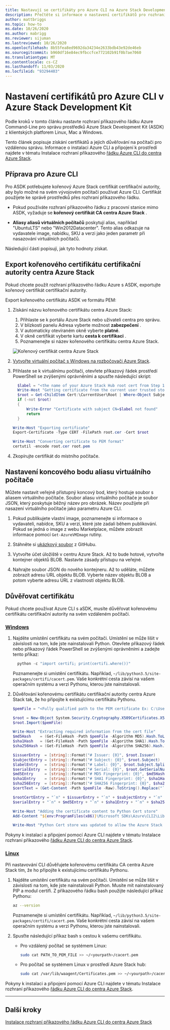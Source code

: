 ```yaml
---
title: Nastavují se certifikáty pro Azure CLI na Azure Stack Development Kit (ASDK)? | Dokumentace Microsoftu
description: Přečtěte si informace o nastavení certifikátů pro rozhraní příkazového řádku Azure v Azure Stack Development Kit Azure Stack Development Kit.
author: mattbriggs
ms.topic: how-to
ms.date: 10/26/2020
ms.author: mabrigg
ms.reviewer: sijuman
ms.lastreviewed: 10/26/2020
ms.openlocfilehash: 8b55fea8ed9692da34234e2633bdb43e92de46eb
ms.sourcegitcommit: b960df16e84ec9fbccfce772102b91f0b7ae7060
ms.translationtype: MT
ms.contentlocale: cs-CZ
ms.lasthandoff: 11/03/2020
ms.locfileid: "93294403"
---
```

# <a name="setting-up-certificates-for-azure-cli-on-azure-stack-development-kit"></a>Nastavení certifikátů pro Azure CLI v Azure Stack Development Kit

Podle kroků v tomto článku nastavte rozhraní příkazového řádku Azure Command-Line pro správu prostředků Azure Stack Development Kit (ASDK) z klientských platforem Linux, Mac a Windows.

Tento článek popisuje získání certifikátů a jejich důvěřování na počítači pro vzdálenou správu. Informace o instalaci Azure CLI a připojení k prostředí najdete v tématu Instalace rozhraní příkazového [řádku Azure CLI do centra Azure Stack](/azure-stack/user/azure-stack-version-profiles-azurecli2).

## <a name="prepare-for-azure-cli"></a>Příprava pro Azure CLI

Pro ASDK potřebujete kořenový Azure Stack certifikát certifikační autority, aby bylo možné na svém vývojovém počítači používat Azure CLI. Certifikát použijete ke správě prostředků přes rozhraní příkazového řádku.

 - Pokud používáte rozhraní příkazového řádku z pracovní stanice mimo ASDK, vyžaduje se **kořenový certifikát CA centra Azure Stack** .  

 - **Aliasy aliasů virtuálních počítačů** poskytují alias, například "UbuntuLTS" nebo "Win2012Datacenter". Tento alias odkazuje na vydavatele image, nabídku, SKU a verzi jako jeden parametr při nasazování virtuálních počítačů.  

Následující části popisují, jak tyto hodnoty získat.

## <a name="export-the-azure-stack-hub-ca-root-certificate"></a>Export kořenového certifikátu certifikační autority centra Azure Stack

Pokud chcete použít rozhraní příkazového řádku Azure s ASDK, exportujte kořenový certifikát certifikační autority.

Export kořenového certifikátu ASDK ve formátu PEM:

1. Získání názvu kořenového certifikátu centra Azure Stack:
    1. Přihlaste se k portálu Azure Stack nebo uživateli centra pro správu.
    2. V blízkosti panelu Adresa vyberte možnost **zabezpečení** .
    3. V automaticky otevíraném okně vyberte **platné**.
    4. V okně certifikát vyberte kartu **cesta k certifikaci** .
    5. Poznamenejte si název kořenového certifikátu centra Azure Stack.

    ![Kořenový certifikát centra Azure Stack](../user/media/azure-stack-version-profiles-azurecli2/root-cert-name.png)

2. [Vytvořte virtuální počítač s Windows na rozbočovači Azure Stack](../user/azure-stack-quick-windows-portal.md).

3. Přihlaste se k virtuálnímu počítači, otevřete příkazový řádek prostředí PowerShell se zvýšenými oprávněními a spusťte následující skript:

    ```powershell  
      $label = "<the name of your Azure Stack Hub root cert from Step 1>"
      Write-Host "Getting certificate from the current user trusted store with subject CN=$label"
      $root = Get-ChildItem Cert:\CurrentUser\Root | Where-Object Subject -eq "CN=$label" | select -First 1
      if (-not $root)
      {
          Write-Error "Certificate with subject CN=$label not found"
          return
      }

    Write-Host "Exporting certificate"
    Export-Certificate -Type CERT -FilePath root.cer -Cert $root

    Write-Host "Converting certificate to PEM format"
    certutil -encode root.cer root.pem
    ```

4. Zkopírujte certifikát do místního počítače.

## <a name="set-up-the-virtual-machine-alias-endpoint"></a>Nastavení koncového bodu aliasu virtuálního počítače

Můžete nastavit veřejně přístupný koncový bod, který hostuje soubor s aliasem virtuálního počítače. Soubor aliasu virtuálního počítače je soubor JSON, který poskytuje běžný název pro obrázek. Název použijete při nasazení virtuálního počítače jako parametru Azure CLI.

1. Pokud publikujete vlastní image, poznamenejte si informace o vydavateli, nabídce, SKU a verzi, které jste zadali během publikování. Pokud se jedná o image z webu Marketplace, můžete zobrazit informace pomocí ```Get-AzureVMImage``` rutiny.  

2. Stáhněte si [ukázkový soubor](https://raw.githubusercontent.com/Azure/azure-rest-api-specs/master/arm-compute/quickstart-templates/aliases.json) z GitHubu.

3. Vytvořte účet úložiště v centru Azure Stack. Až to bude hotové, vytvořte kontejner objektů BLOB. Nastavte zásady přístupu na veřejné.  

4. Nahrajte soubor JSON do nového kontejneru. Až to uděláte, můžete zobrazit adresu URL objektu BLOB. Vyberte název objektu BLOB a potom vyberte adresu URL z vlastností objektu BLOB.


## <a name="trust-the-certificate"></a>Důvěřovat certifikátu

Pokud chcete používat Azure CLI s aSDK, musíte důvěřovat kořenovému certifikátu certifikační autority na svém vzdáleném počítači.

### <a name="windows"></a>[Windows](#tab/win)

1. Najděte umístění certifikátu na svém počítači. Umístění se může lišit v závislosti na tom, kde jste nainstalovali Python. Otevřete příkazový řádek nebo příkazový řádek PowerShell se zvýšenými oprávněními a zadejte tento příkaz:

    ```powershell  
      python -c "import certifi; print(certifi.where())"
    ```

    Poznamenejte si umístění certifikátu. Například, `~/lib/python3.5/site-packages/certifi/cacert.pem`. Vaše konkrétní cesta závisí na vašem operačním systému a verzi Pythonu, kterou jste nainstalovali.

2. Důvěřování kořenovému certifikátu certifikační autority centra Azure Stack tak, že ho připojíte k existujícímu certifikátu Pythonu.

    ```powershell
    $pemFile = "<Fully qualified path to the PEM certificate Ex: C:\Users\user1\Downloads\root.pem>"

    $root = New-Object System.Security.Cryptography.X509Certificates.X509Certificate2
    $root.Import($pemFile)

    Write-Host "Extracting required information from the cert file"
    $md5Hash    = (Get-FileHash -Path $pemFile -Algorithm MD5).Hash.ToLower()
    $sha1Hash   = (Get-FileHash -Path $pemFile -Algorithm SHA1).Hash.ToLower()
    $sha256Hash = (Get-FileHash -Path $pemFile -Algorithm SHA256).Hash.ToLower()

    $issuerEntry  = [string]::Format("# Issuer: {0}", $root.Issuer)
    $subjectEntry = [string]::Format("# Subject: {0}", $root.Subject)
    $labelEntry   = [string]::Format("# Label: {0}", $root.Subject.Split('=')[-1])
    $serialEntry  = [string]::Format("# Serial: {0}", $root.GetSerialNumberString().ToLower())
    $md5Entry     = [string]::Format("# MD5 Fingerprint: {0}", $md5Hash)
    $sha1Entry    = [string]::Format("# SHA1 Fingerprint: {0}", $sha1Hash)
    $sha256Entry  = [string]::Format("# SHA256 Fingerprint: {0}", $sha256Hash)
    $certText = (Get-Content -Path $pemFile -Raw).ToString().Replace("`r`n","`n")

    $rootCertEntry = "`n" + $issuerEntry + "`n" + $subjectEntry + "`n" + $labelEntry + "`n" + `
    $serialEntry + "`n" + $md5Entry + "`n" + $sha1Entry + "`n" + $sha256Entry + "`n" + $certText

    Write-Host "Adding the certificate content to Python Cert store"
    Add-Content "${env:ProgramFiles(x86)}\Microsoft SDKs\Azure\CLI2\Lib\site-packages\certifi\cacert.pem" $rootCertEntry

    Write-Host "Python Cert store was updated to allow the Azure Stack Hub CA root certificate"
    ```

Pokyny k instalaci a připojení pomocí Azure CLI najdete v tématu Instalace rozhraní příkazového [řádku Azure CLI do centra Azure Stack](/azure-stack/user/azure-stack-version-profiles-azurecli2).

### <a name="linux"></a>[Linux](#tab/lin)

Při nastavování CLI důvěřujete kořenovému certifikátu CA centra Azure Stack tím, že ho připojíte k existujícímu certifikátu Pythonu.

1. Najděte umístění certifikátu na svém počítači. Umístění se může lišit v závislosti na tom, kde jste nainstalovali Python. Musíte mít nainstalovaný PIP a modul certifi. Z příkazového řádku bash použijte následující příkaz Pythonu:

    ```bash  
    az --version
    ```

    Poznamenejte si umístění certifikátu. Například, `~/lib/python3.5/site-packages/certifi/cacert.pem`. Vaše konkrétní cesta závisí na vašem operačním systému a verzi Pythonu, kterou jste nainstalovali.

2. Spusťte následující příkaz bash s cestou k vašemu certifikátu.

   - Pro vzdálený počítač se systémem Linux:

     ```bash  
     sudo cat PATH_TO_PEM_FILE >> ~/<yourpath>/cacert.pem
     ```

   - Pro počítač se systémem Linux v prostředí Azure Stack hub:

     ```bash  
     sudo cat /var/lib/waagent/Certificates.pem >> ~/<yourpath>/cacert.pem
     ```

Pokyny k instalaci a připojení pomocí Azure CLI najdete v tématu Instalace rozhraní příkazového [řádku Azure CLI do centra Azure Stack](/azure-stack/user/azure-stack-version-profiles-azurecli2).

---

## <a name="next-steps"></a>Další kroky

[Instalace rozhraní příkazového řádku Azure CLI do centra Azure Stack](../user/azure-stack-version-profiles-azurecli2.md)